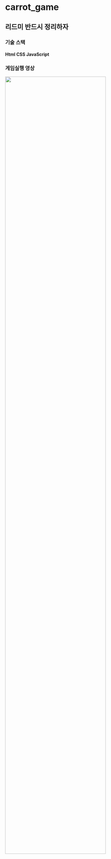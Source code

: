 # carrot_game
## 리드미 반드시 정리하자

### 기술 스택
#### Html CSS JavaScript
### 게임실행 영상
<img width="80%" src="https://user-images.githubusercontent.com/77037051/126103879-69faa0bc-1bb7-4c32-b46e-9f1387391f9f.gif"/>
